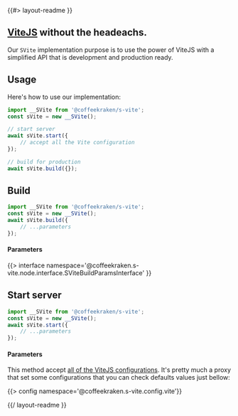 <!--
/**
 * @name            README
 * @namespace       doc
 * @type            Markdown
 * @platform        md
 * @status          stable
 * @menu            Documentation           /doc/readme
 *
 * @since           2.0.0
 * @author    Olivier Bossel <olivier.bossel@gmail.com> (https://coffeekraken.io)
 */
-->

{{#> layout-readme }}

## [ViteJS](https://vitejs.dev) without the headeachs.

Our `SVite` implementation purpose is to use the power of ViteJS with a simplified API that is development and production ready.

## Usage

Here's how to use our implementation:

```js
import __SVite from '@coffeekraken/s-vite';
const sVite = new __SVite();

// start server
await sVite.start({
    // accept all the Vite configuration
});

// build for production
await sVite.build({});
```

## Build

```js
import __SVite from '@coffeekraken/s-vite';
const sVite = new __SVite();
await sVite.build({
    // ...parameters
});
```

#### Parameters

{{> interface namespace='@coffeekraken.s-vite.node.interface.SViteBuildParamsInterface' }}

## Start server

```js
import __SVite from '@coffeekraken/s-vite';
const sVite = new __SVite();
await sVite.start({
    // ...parameters
});
```

#### Parameters

This method accept [all of the ViteJS configurations](https://vitejs.dev/config/). It's pretty much a proxy that set some configurations that you can check defaults values just bellow:

{{> config namespace='@coffeekraken.s-vite.config.vite'}}

{{/ layout-readme }}
